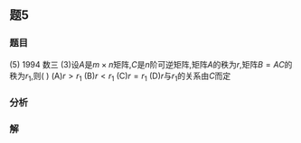 ## 题5
### 题目
(5) 1994 数三
(3)设$A$是$m \times  n$矩阵,$C$是$n$阶可逆矩阵,矩阵$A$的秩为$r$,矩阵$B = AC$的秩为$r_1$,则( )
(A)$r > r_1$ (B)$r < r_1$
(C)$r = r_1$ (D)$r$与$r_1$的关系由$C$而定
### 分析

### 解